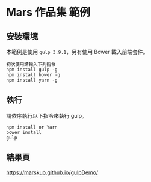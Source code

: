 # Mars 作品集 範例

## 安裝環境

本範例是使用 `gulp 3.9.1`，另有使用 Bower 載入前端套件。

```
初次使用請輸入下列指令
npm install gulp -g
npm install bower -g
npm install yarn -g   
```

## 執行

請依序執行以下指令來執行 gulp。

```
npm install or Yarn
bower install
gulp
```

## 結果頁

https://marskuo.github.io/gulpDemo/